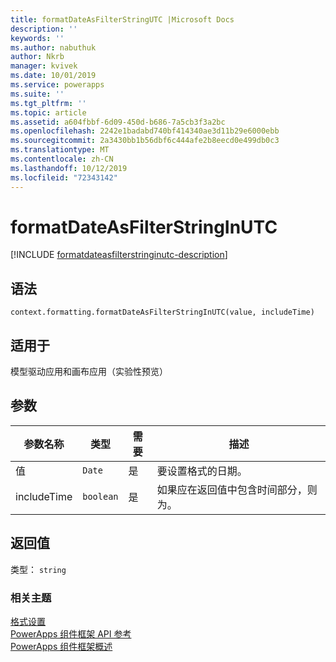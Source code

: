 ```yaml
---
title: formatDateAsFilterStringUTC |Microsoft Docs
description: ''
keywords: ''
ms.author: nabuthuk
author: Nkrb
manager: kvivek
ms.date: 10/01/2019
ms.service: powerapps
ms.suite: ''
ms.tgt_pltfrm: ''
ms.topic: article
ms.assetid: a604fbbf-6d09-450d-b686-7a5cb3f3a2bc
ms.openlocfilehash: 2242e1badabd740bf414340ae3d11b29e6000ebb
ms.sourcegitcommit: 2a3430bb1b56dbf6c444afe2b8eecd0e499db0c3
ms.translationtype: MT
ms.contentlocale: zh-CN
ms.lasthandoff: 10/12/2019
ms.locfileid: "72343142"
---
```

# <a name="formatdateasfilterstringinutc"></a>formatDateAsFilterStringInUTC

[!INCLUDE [formatdateasfilterstringinutc-description](includes/formatdateasfilterstringinutc-description.md)]

## <a name="syntax"></a>语法

`context.formatting.formatDateAsFilterStringInUTC(value, includeTime)`

## <a name="available-for"></a>适用于 

模型驱动应用和画布应用（实验性预览）

## <a name="parameters"></a>参数

| 参数名称|类型|需要|描述|
| ------------- |----|--------|-----------|
|值|`Date`|是|要设置格式的日期。|
|includeTime|`boolean`|是| 如果应在返回值中包含时间部分，则为。|

## <a name="return-value"></a>返回值

类型： `string`


### <a name="related-topics"></a>相关主题

[格式设置](../formatting.md)<br/>
[PowerApps 组件框架 API 参考](../../reference/index.md)<br/>
[PowerApps 组件框架概述](../../overview.md)
